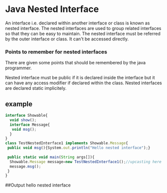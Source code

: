 # Java Nested Interface

An interface i.e. declared within another interface or class is known as nested interface. The nested interfaces are used to group related interfaces so that they can be easy to maintain. The nested interface must be referred by the outer interface or class. It can't be accessed directly.

### Points to remember for nested interfaces

There are given some points that should be remembered by the java programmer.

Nested interface must be public if it is declared inside the interface but it can have any access modifier if declared within the class.
Nested interfaces are declared static implicitely.

## example
```javascript
interface Showable{  
  void show();  
  interface Message{  
   void msg();  
  }  
}  
class TestNestedInterface1 implements Showable.Message{  
 public void msg(){System.out.println("Hello nested interface");}  
  
 public static void main(String args[]){  
  Showable.Message message=new TestNestedInterface1();//upcasting here  
  message.msg();  
 }  
} 
```
##Output
hello nested interface 